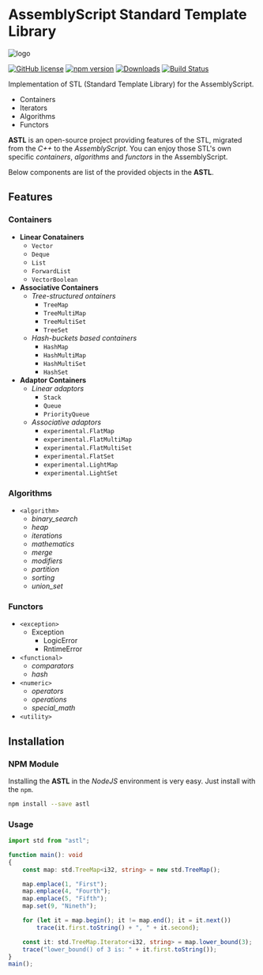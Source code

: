 # AssemblyScript Standard Template Library
![logo](https://user-images.githubusercontent.com/13158709/98328610-7b5f4d00-2039-11eb-8135-6cf8100a12b3.png)

[![GitHub license](https://img.shields.io/badge/license-MIT-blue.svg)](https://github.com/samchon/astl/blob/master/LICENSE)
[![npm version](https://badge.fury.io/js/astl.svg)](https://www.npmjs.com/package/astl)
[![Downloads](https://img.shields.io/npm/dm/astl.svg)](https://www.npmjs.com/package/astl)
[![Build Status](https://github.com/samchon/astl/workflows/build/badge.svg)](https://github.com/samchon/astl/actions?query=workflow%3Abuild)

Implementation of STL (Standard Template Library) for the AssemblyScript.

  - Containers
  - Iterators
  - Algorithms
  - Functors

**ASTL** is an open-source project providing features of the STL, migrated from the *C++* to the *AssemblyScript*. You can enjoy those STL's own specific *containers*, *algorithms* and *functors* in the AssemblyScript.

Below components are list of the provided objects in the **ASTL**.




## Features
### Containers
  - **Linear Conatainers**
    - `Vector`
    - `Deque`
    - `List`
    - `ForwardList`
    - `VectorBoolean`
  - **Associative Containers**
    - *Tree-structured ontainers*
      - `TreeMap`
      - `TreeMultiMap`
      - `TreeMultiSet`
      - `TreeSet`
    - *Hash-buckets based containers*
      - `HashMap`
      - `HashMultiMap`
      - `HashMultiSet`
      - `HashSet`
  - **Adaptor Containers**
    - *Linear adaptors*
      - `Stack`
      - `Queue`
      - `PriorityQueue`
    - *Associative adaptors*
      - `experimental.FlatMap`
      - `experimental.FlatMultiMap`
      - `experimental.FlatMultiSet`
      - `experimental.FlatSet`
      - `experimental.LightMap`
      - `experimental.LightSet`

### Algorithms
  - `<algorithm>`
    - *binary_search*
    - *heap*
    - *iterations*
    - *mathematics*
    - *merge*
    - *modifiers*
    - *partition*
    - *sorting*
    - *union_set*

### Functors
  - `<exception>`
    - Exception
      - LogicError
      - RntimeError
  - `<functional>`
    - *comparators*
    - *hash*
  - `<numeric>`
    - *operators*
    - *operations*
    - *special_math*
  - `<utility>`
  



## Installation
### NPM Module
Installing the **ASTL** in the *NodeJS* environment is very easy. Just install with the `npm`.

```bash
npm install --save astl
```
### Usage
```typescript
import std from "astl";

function main(): void
{
    const map: std.TreeMap<i32, string> = new std.TreeMap();

    map.emplace(1, "First");
    map.emplace(4, "Fourth");
    map.emplace(5, "Fifth");
    map.set(9, "Nineth");

    for (let it = map.begin(); it != map.end(); it = it.next())
        trace(it.first.toString() + ", " + it.second);

    const it: std.TreeMap.Iterator<i32, string> = map.lower_bound(3);
    trace("lower_bound() of 3 is: " + it.first.toString());
}
main();
```